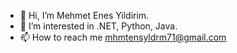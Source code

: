 - 👋 Hi, I’m Mehmet Enes Yildirim.
- 👀 I’m interested in .NET, Python, Java.
- 📫 How to reach me mhmtensyldrm71@gmail.com

